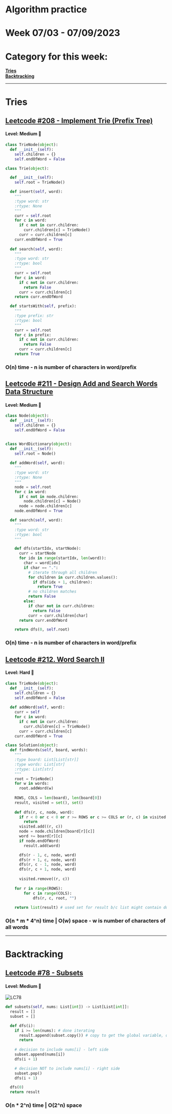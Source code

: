 # Algorithm practice

# Week 07/03 - 07/09/2023


# Category for this week:
**[Tries](#tries)**<br>
**[Backtracking](#backtracking)**<br>

---

# Tries

## [Leetcode #208 - Implement Trie (Prefix Tree)](https://leetcode.com/problems/implement-trie-prefix-tree/)

#### Level: Medium 📘

```python
class TrieNode(object):
  def __init__(self):
    self.children = {}
    self.endOfWord = False

class Trie(object):

  def __init__(self):
    self.root = TrieNode()

  def insert(self, word):
    """
    :type word: str
    :rtype: None
    """
    curr = self.root
    for c in word:
      if c not in curr.children:
        curr.children[c] = TrieNode()
      curr = curr.children[c]
    curr.endOfWord = True
      
  def search(self, word):
    """
    :type word: str
    :rtype: bool
    """
    curr = self.root
    for c in word:
      if c not in curr.children:
        return False
      curr = curr.children[c]
    return curr.endOfWord

  def startsWith(self, prefix):
    """
    :type prefix: str
    :rtype: bool
    """
    curr = self.root
    for c in prefix:
      if c not in curr.children:
        return False
      curr = curr.children[c]
    return True
```

### O(n) time - n is number of characters in word/prefix

## [Leetcode #211 - Design Add and Search Words Data Structure](https://leetcode.com/problems/design-add-and-search-words-data-structure/)

#### Level: Medium 📘

```python
class Node(object):
  def __init__(self):
    self.children = {}
    self.endOfWord = False


class WordDictionary(object):
  def __init__(self):
    self.root = Node()
      
  def addWord(self, word):
    """
    :type word: str
    :rtype: None
    """
    node = self.root
    for c in word:
      if c not in node.children:
        node.children[c] = Node()
      node = node.children[c]
    node.endOfWord = True

  def search(self, word):
    """
    :type word: str
    :rtype: bool
    """

    def dfs(startIdx, startNode):
      curr = startNode
      for idx in range(startIdx, len(word)):
        char = word[idx]
        if char == ".":
          # iterate through all children
          for children in curr.children.values():
            if dfs(idx + 1, children):
              return True
          # no children matches
          return False
        else:
          if char not in curr.children:
            return False
          curr = curr.children[char]
      return curr.endOfWord

    return dfs(0, self.root)
```

### O(n) time - n is number of characters in word/prefix

## [Leetcode #212. Word Search II](https://leetcode.com/problems/word-search-ii/)

#### Level: Hard 📕

```python
class TrieNode(object):
  def __init__(self):
    self.children = {}
    self.endOfWord = False
      
  def addWord(self, word):
    curr = self
    for c in word:
      if c not in curr.children:
        curr.children[c] = TrieNode()
      curr = curr.children[c]
    curr.endOfWord = True

class Solution(object):
  def findWords(self, board, words):
    """
    :type board: List[List[str]]
    :type words: List[str]
    :rtype: List[str]
    """
    root = TrieNode()
    for w in words:
      root.addWord(w)
        
    ROWS, COLS = len(board), len(board[0])
    result, visited = set(), set()
    
    def dfs(r, c, node, word):
      if r < 0 or c < 0 or r >= ROWS or c >= COLS or (r, c) in visited or board[r][c] not in node.children:
        return
      visited.add((r, c))
      node = node.children[board[r][c]]
      word += board[r][c]
      if node.endOfWord:
        result.add(word)

      dfs(r - 1, c, node, word)
      dfs(r + 1, c, node, word)
      dfs(r, c - 1, node, word)
      dfs(r, c + 1, node, word)
      
      visited.remove((r, c))
        
    for r in range(ROWS):
        for c in range(COLS):
            dfs(r, c, root, "")
    
    return list(result) # used set for result b/c list might contain duplicate
```

### O(n * m * 4^n) time | O(w) space - w is number of characters of all words

---

# Backtracking

## [Leetcode #78 - Subsets](https://leetcode.com/problems/subsets/)

#### Level: Medium 📘

![LC78](../2023_images/LC78.png)

```python
def subsets(self, nums: List[int]) -> List[List[int]]:
  result = []
  subset = []

  def dfs(i):
    if i >= len(nums): # done iterating
      result.append(subset.copy()) # copy to get the global variable, other subset is just []
      return
    
    # decision to include nums[i] - left side
    subset.append(nums[i])
    dfs(i + 1)

    # decision NOT to include nums[i] - right side
    subset.pop()
    dfs(i + 1)

  dfs(0)
  return result
```

### O(n * 2^n) time | O(2^n) space
